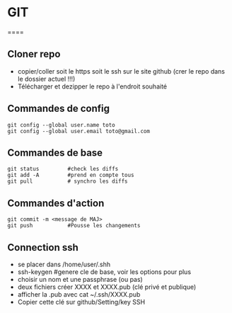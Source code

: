 # GIT
====
## Cloner repo
- copier/coller soit le https soit le ssh sur le site github (crer le repo dans le dossier actuel !!!)
- Télécharger et dezipper le repo à l'endroit souhaité

## Commandes de config

    git config --global user.name toto
    git config --global user.email toto@gmail.com

## Commandes de base
    git status	       #check les diffs
    git add -A	       #prend en compte tous
    git pull		   # synchro les diffs

## Commandes d'action
    git commit -m <message de MAJ>
    git push 		   #Pousse les changements


## Connection ssh

- se placer dans /home/user/.shh
- ssh-keygen        #genere cle de base, voir les options pour plus
- choisir un nom et une passphrase (ou pas)
- deux fichiers créer XXXX et XXXX.pub (clé privé et publique)
- afficher la .pub avec cat ~/.ssh/XXXX.pub
- Copier cette clé sur github/Setting/key SSH
